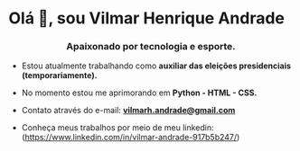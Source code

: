 <h1 ="center">Olá 👋, sou Vilmar Henrique Andrade</h1>
<h3 align="center">Apaixonado por tecnologia e esporte.</h3>

- Estou atualmente trabalhando como **auxiliar das eleições presidenciais (temporariamente).**

- No momento estou me aprimorando em **Python - HTML - CSS.**

- Contato através do e-mail: **vilmarh.andrade@gmail.com**

- Conheça meus trabalhos por meio de meu linkedin: (https://www.linkedin.com/in/vilmar-andrade-917b5b247/)

<!---
- 👋 Hi, I’m @VilmarHenrique
- 👀 I’m interested in ...
- 🌱 I’m currently learning ...
- 💞️ I’m looking to collaborate on ...
- 📫 How to reach me ...


VilmarHenrique/VilmarHenrique is a ✨ special ✨ repository because its `README.md` (this file) appears on your GitHub profile.
You can click the Preview link to take a look at your changes.
--->
